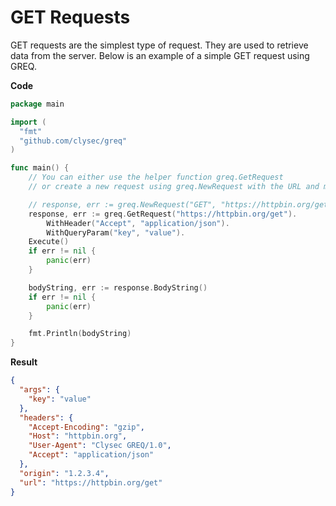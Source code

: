 # GET Requests
GET requests are the simplest type of request. They are used to retrieve data from the server. Below is an example of a simple GET request using GREQ.

**Code**

```go
package main

import (
  "fmt"
  "github.com/clysec/greq"
)

func main() {
    // You can either use the helper function greq.GetRequest
    // or create a new request using greq.NewRequest with the URL and method as parameters

    // response, err := greq.NewRequest("GET", "https://httpbin.org/get").Execute()
    response, err := greq.GetRequest("https://httpbin.org/get").
        WithHeader("Accept", "application/json").
        WithQueryParam("key", "value").
    Execute()
    if err != nil {
        panic(err)
    }

    bodyString, err := response.BodyString()
    if err != nil {
        panic(err)
    }

    fmt.Println(bodyString)
}
```

**Result**

```json
{
  "args": {
    "key": "value"
  }, 
  "headers": {
    "Accept-Encoding": "gzip", 
    "Host": "httpbin.org", 
    "User-Agent": "Clysec GREQ/1.0",
    "Accept": "application/json"
  }, 
  "origin": "1.2.3.4", 
  "url": "https://httpbin.org/get"
}
```


